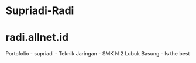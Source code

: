 # Supriadi-Radi
# radi.allnet.id
Portofolio
    - supriadi
    - Teknik Jaringan
    - SMK N 2 Lubuk Basung
	- Is the best
